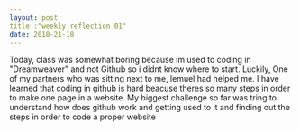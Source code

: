 ```yaml
---
layout: post
title :"weekly reflection 01"
date: 2018-21-18
---
```


Today, class was somewhat boring because im used to coding in "Dreamweaver" and not Github so i didnt know where to start. Luckily, One of my partners who was sitting next to me, lemuel had helped me. I have learned that coding in github is hard beacuse theres so many steps in order to make one page in  a website. My biggest challenge so far was tring to understand how does github work and getting used to it and finding out the steps in order to code a proper website
